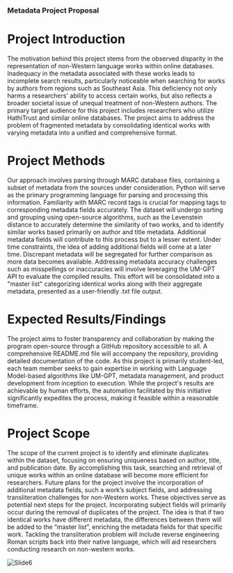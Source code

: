 ### Metadata Project Proposal

# Project Introduction
The motivation behind this project stems from the observed disparity in the representation of non-Western language works within online databases.  Inadequacy in the metadata associated with these works leads to incomplete search results, particularly noticeable when searching for works by authors from regions such as Southeast Asia. This deficiency not only harms a researchers' ability to access certain works, but also reflects a broader societal issue of unequal treatment of non-Western authors. The primary target audience for this project includes researchers who utilize HathiTrust and similar online databases. The project aims to address the problem of fragmented metadata by consolidating identical works with varying metadata into a unified and comprehensive format.

# Project Methods
Our approach involves parsing through MARC database files, containing a subset of metadata from the sources under consideration. Python will serve as the primary programming language for parsing and processing this information. Familiarity with MARC record tags is crucial for mapping tags to corresponding metadata fields accurately. The dataset will undergo sorting and grouping using open-source algorithms, such as the Levenstein distance to accurately determine the similarity of two works, and to identify similar works based primarily on author and title metadata. Additional metadata fields will contribute to this process but to a lesser extent. Under time constraints, the idea of adding additional fields will come at a later time. Discrepant metadata will be segregated for further comparison as more data becomes available. Addressing metadata accuracy challenges such as misspellings or inaccuracies will involve leveraging the UM-GPT API to evaluate the compiled results.  This effort will be consolidated into a "master list" categorizing identical works along with their aggregate metadata, presented as a user-friendly .txt file output.

# Expected Results/Findings
The project aims to foster transparency and collaboration by making the program open-source through a GitHub repository accessible to all. A comprehensive README.md file will accompany the repository, providing detailed documentation of the code. As this project is primarily student-led, each team member seeks to gain expertise in working with Language Model-based algorithms like UM-GPT, metadata management, and product development from inception to execution. While the project's results are achievable by human efforts, the automation facilitated by this initiative significantly expedites the process, making it feasible within a reasonable timeframe.

# Project Scope
The scope of the current project is to identify and eliminate duplicates within the dataset, focusing on ensuring uniqueness based on author, title, and publication date. By accomplishing this task, searching and retrieval of unique works within an online database will become more efficient for researchers. Future plans for the project involve the incorporation of additional metadata fields, such a work’s subject fields, and addressing transliteration challenges for non-Western works. These objectives serve as potential next steps for the project. Incorporating subject fields will primarily occur during the removal of duplicates of the project. The idea is that if two identical works have different metadata, the differences between them will be added to the “master list”, enriching the metadata fields for that specific work. Tackling the transliteration problem will include reverse engineering Roman scripts back into their native language, which will aid researchers conducting research on non-western works.

![Slide6](https://github.com/user-attachments/assets/b81124a1-2f17-4303-8196-fd978a43527b)


